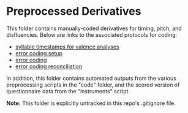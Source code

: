 # Preprocessed Derivatives

This folder contains manually-coded derivatives for timing, pitch, and disfluencies.  Below are links to the associated protocols for coding:
- [syllable timestamps for valence analyses](https://docs.google.com/document/d/1KPxQHEJMr0e6kF2q0Cnul815TQ56nDBXvRNGaM_AB4w/edit?usp=sharing)
- [error coding setup](https://docs.google.com/document/d/1A88oO4C6x049lXESbzzNCN5rUcJtpbB3T4LrLqEslbs/edit?usp=sharing)
- [error coding](https://docs.google.com/document/d/1OJ3vNHM9QwIwTmtQjmaBvUQtnF5EObQYqJHOS74VIQM/edit?usp=sharing)
- [error coding reconciliation](https://docs.google.com/document/d/1sa8W7WdmTr0u99bHeZ7gKHm-XBzTcDsLhlxcExCg0D8/edit?usp=sharing)

In addition, this folder contains automated outputs from the various preprocessing scripts in the "code" folder, and the scored version of questionnaire data from the "instruments" script.

**Note:** This folder is explicitly untracked in this repo's .gitignore file.